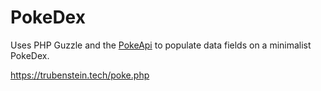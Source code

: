 # PokeDex

Uses PHP Guzzle and the [PokeApi](https://pokeapi.co/) to populate data fields on a minimalist PokeDex.

https://trubenstein.tech/poke.php
